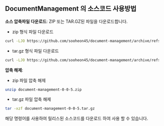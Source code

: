
## DocumentManagement 의 소스코드 사용방법

**소스 압축파일 다운로드**: ZIP 또는 TAR.GZ된 파일을 다운로드합니다.
- zip 형식 파일 다운로드
```sh
curl -LJO https://github.com/sooheon45/document-management/archive/refs/tags/v0-0-5.zip
```

- tar.gz 형식 파일 다운로드
```sh
curl -LJO https://github.com/sooheon45/document-management/archive/refs/tags/v0-0-5.tar.gz
```

**압축 해제**:
- zip 파일 압축 해제
```sh
unzip document-management-0-0-5.zip
```

- tar.gz 파일 압축 해제
```sh
tar -xzf document-management-0-0-5.tar.gz
```

해당 명령어를 사용하여 릴리스된 소스코드를 다운로드 하여 사용 할 수 있습니다.
                                